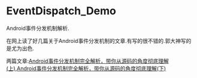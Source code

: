 # EventDispatch_Demo

Android事件分发机制解析.

在网上读了好几篇关于Android事件分发机制的文章.有写的很不错的.郭大神写的是尤为出色.

两篇文章:[Android事件分发机制完全解析，带你从源码的角度彻底理解(上)](http://blog.csdn.net/guolin_blog/article/details/9097463),[Android事件分发机制完全解析，带你从源码的角度彻底理解(下)](http://blog.csdn.net/guolin_blog/article/details/9153747)











